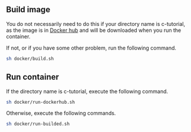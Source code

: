 ## Build image

You do not necessarily need to do this if your directory name is c-tutorial, as the image is in [Docker hub](https://hub.docker.com/) and will be downloaded when you run the container.

If not, or if you have some other problem, run the following command.

```bash:build.sh
sh docker/build.sh
```

## Run container

If the directory name is c-tutorial, execute the following command.

```bash:run-dockerhub.sh
sh docker/run-dockerhub.sh
```

Otherwise, execute the following commands.

```bash:run-builded.sh
sh docker/run-builded.sh
```
